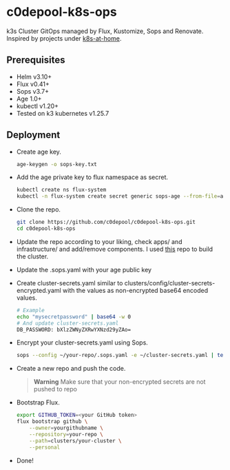 # c0depool-k8s-ops

k3s Cluster GitOps managed by Flux, Kustomize, Sops and Renovate. Inspired by projects under [k8s-at-home](https://github.com/k8s-at-home).

## Prerequisites

* Helm v3.10+
* Flux v0.41+
* Sops v3.7+
* Age 1.0+
* kubectl v1.20+
* Tested on k3 kubernetes v1.25.7

## Deployment

- Create age key.

    ```bash
    age-keygen -o sops-key.txt
    ```
- Add the age private key to flux namespace as secret.
    ```bash
    kubectl create ns flux-system
    kubectl -n flux-system create secret generic sops-age --from-file=age.agekey=sops-key.txt
    ```
- Clone the repo.
    ```bash
    git clone https://github.com/c0depool/c0depool-k8s-ops.git
    cd c0depool-k8s-ops
    ```
- Update the repo according to your liking, check apps/ and infrastructure/ and add/remove components. I used [this](https://github.com/fluxcd/flux2-kustomize-helm-example) repo to build the cluster. 
- Update the .sops.yaml with your age public key
- Create cluster-secrets.yaml similar to clusters/config/cluster-secrets-encrypted.yaml with the values as non-encrypted base64 encoded values.
    ```bash
    # Example
    echo "mysecretpassword" | base64 -w 0
    # And update cluster-secrets.yaml
    DB_PASSWORD: bXlzZWNyZXRwYXNzd29yZAo=
    ```
- Encrypt your cluster-secrets.yaml using Sops.
    ```bash
    sops --config ~/your-repo/.sops.yaml -e ~/cluster-secrets.yaml | tee ~/your-repo/clusters/config/cluster-secrets-encrypted.yaml
    ```
- Create a new repo and push the code.
    > **Warning**
    > Make sure that your non-encrypted secrets are not pushed to repo
- Bootstrap Flux.
    ```bash
    export GITHUB_TOKEN=<your GitHub token>
    flux bootstrap github \
        --owner=yourgithubname \
        --repository=your-repo \
        --path=clusters/your-cluster \
        --personal
    ```
- Done!